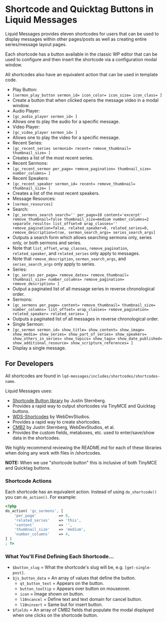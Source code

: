 # Shortcode and Quicktag Buttons in Liquid Messages
Liquid Messages provides eleven shortcodes for users that can be used to display messages within other pages/posts as well as creating entire series/message layout pages.

Each shortcode has a button available in the classic WP editor that can be used to configure and then insert the shortcode via a configuration modal window.

All shortcodes also have an equivalent action that can be used in template code.

- Play Button: 
 - `[sermon_play_button sermon_id= icon_color= icon_size= icon_class= ]`
 - Create a button that when clicked opens the message video in a modal window.
- Audio Player: 
 - `[gc_audio_player sermon_id= ]`
 - Allows one to play the audio for a specific message.
- Video Player: 
 - `[gc_video_player sermon_id= ]`
 - Allows one to play the video for a specific message.
- Recent Series: 
 - `[gc_recent_series sermonid= recent= remove_thumbnail= thumbnail_size= ]`
 - Creates a list of the most recent series.
- Recent Sermons: 
 - `[gc_recent_sermon per_page= remove_pagination= thumbnail_size= number_columns= ]`
- Recent Speakers: 
 - `[gc_recent_speaker sermon_id= recent= remove_thumbnail= thumbnail_size= ]`
 - Creates a list of the most recent speakers.
- Message Resources: 
 - `[sermon_resources]` 
- Search: 
 - `[gc_sermons_search search='' per_page=10 content='excerpt' remove_thumbnail=false thumbnail_size=medium number_columns=2 separate_results= list_offset=0 wrap_classes='' remove_pagination=false, related_speaker=0, related_series=0, remove_description=true, sermon_search_args= series_search_args]`
 - Outputs a search form which allows searching sermons only, series only, or both sermons and series.
 - Note that `list_offset`, `wrap_classes`, `remove_pagination`, `related_speaker`, and `related_series` only apply to messages.
 - Note that `remove_description`, `sermon_search_args`, and `series_search_args` only apply to series.
- Series: 
 - `[gc_series per_page= remove_dates= remove_thumbnail= thumbnail_size= number_columns= remove_pagination= remove_description= ]`
 - Output a paginated list of all message series in reverse chronological order.
- Sermons:
 - `[gc_sermons per_page= content= remove_thumbnail= thumbnail_size= number_columns= list_offset= wrap_classes= remove_pagination= related_speaker= related_series= ]`
 - Outputs a paginated list of all messages in reverse chronological order.
- Single Sermon: 
 - `[gc_sermon sermon_id= show_title= show_content= show_image= show_media= show_series= show_part_of_series= show_speakers= show_others_in_series= show_topics= show_tags= show_date_published= show_additional_resource= show_scripture_references= ]`
 - Display a single message.


## For Developers
All shortcodes are found in `lqd-messages/includes/shortcodes/shortcodes-name`.

Liquid Messages uses:
- [Shortcode Button library](https://github.com/jtsternberg/Shortcode_Button) by Justin Sternberg.
 - Provides a rapid way to output shortcodes via TinyMCE and Quicktag buttons. 
- [WDS-Shortcodes](https://github.com/WebDevStudios/WDS-Shortcodes) by WebDevStudios.
 - Provides a rapid way to create shortcodes.
- [CMB2](https://github.com/CMB2/CMB2) by Justin Sternberg, WebDevStudios, et al.
 - Provides the custom fields, metaboxes, etc. used to enter/save/show data in the shortcodes.
  
We highly recommend reviewing the README.md for each of these libraries when doing any work with files in /shortcodes.

**NOTE:** When we use "shortcode button" this is inclusive of both TinyMCE and Quicktag buttons.

### Shortcode Actions
Each shortcode has an equivalent action. Instead of using `do_shortcode()` you can `do_action()`. For example:
```php
<?php 
do_action( 'gc_sermons', [
    'per_page'          => 8,
    'related_series'    => 'this',
    'content'           => '',
    'thumbnail_size'    => 'medium',
    'number_columns'    => 4,
] )
; ?>
```
### What You'll Find Defining Each Shortcode...
- `$button_slug` = What the shortcode's slug will be, e.g. `[get-single-post]`.
- `$js_button_data` = An array of values that define the button.
    - `qt_button_text` = Appears on the button.
    - `button_tooltip` = Appears over button on mouseover.
    - `icon` = Image shown on button.
    - `l10ncancel` = Define text and text domain for cancel button.
    - `l10ninsert` = Same but for insert button.
- `$fields` = An array of CMB2 fields that populate the modal displayed when one clicks on the shortcode button.
